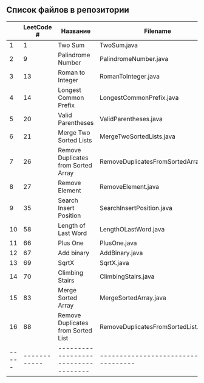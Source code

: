 ## Список файлов в репозитории ##

|       | LeetCode #   | Название                            | Filename                               | Level  |
|-------|--------------|-------------------------------------|----------------------------------------|--------|
| 1     | 1            | Two Sum                             | TwoSum.java                            | Easy   |
| 2     | 9            | Palindrome Number                   | PalindromeNumber.java                  | Easy   |
| 3     | 13           | Roman to Integer                    | RomanToInteger.java                    | Easy   |
| 4     | 14           | Longest Common Prefix               | LongestCommonPrefix.java               | Easy   |
| 5     | 20           | Valid Parentheses                   | ValidParentheses.java                  | Easy   |
| 6     | 21           | Merge Two Sorted Lists              | MergeTwoSortedLists.java               | Easy   |
| 7     | 26           | Remove Duplicates from Sorted Array | RemoveDuplicatesFromSortedArray.java   | Easy   |   
| 8     | 27           | Remove Element                      | RemoveElement.java                     | Easy   |  
| 9     | 35           | Search Insert Position              | SearchInsertPosition.java              | Easy   |  
| 10    | 58           | Length of Last Word                 | LengthOLastWord.java                   | Easy   |  
| 11    | 66           | Plus One                            | PlusOne.java                           | Easy   |
| 12    | 67           | Add binary                          | AddBinary.java                         | Easy   |
| 13    | 69           | SqrtX                               | SqrtX.java                             | Easy   |
| 14    | 70           | Climbing Stairs                     | ClimbingStairs.java                    | Easy   |
| 15    | 83           | Merge Sorted Array                  | MergeSortedArray.java                  | Easy   |
| 16    | 88           | Remove Duplicates from Sorted List  | RemoveDuplicatesFromSortedList.java    | Easy   |
| ----- | ------------ | ----------------------------------- | -------------------------------------- | ------ |

